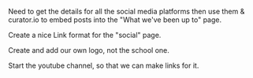 Need to get the details for all the social media platforms then use them & curator.io to embed posts into the "What we've been up to" page.

Create a nice Link format for the "social" page.

Create and add our own logo, not the school one.

Start the youtube channel, so that we can make links for it.